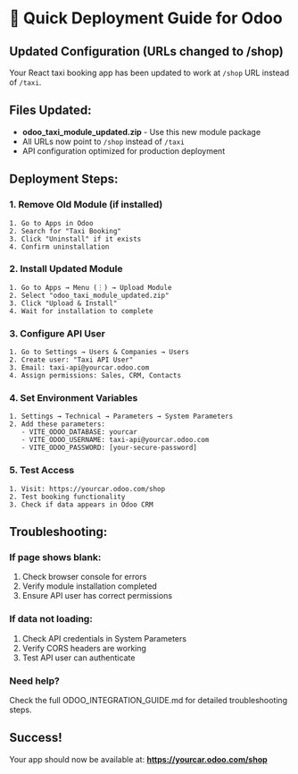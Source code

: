 # 🚀 Quick Deployment Guide for Odoo

## Updated Configuration (URLs changed to /shop)

Your React taxi booking app has been updated to work at `/shop` URL instead of `/taxi`.

## Files Updated:
- **odoo_taxi_module_updated.zip** - Use this new module package
- All URLs now point to `/shop` instead of `/taxi`
- API configuration optimized for production deployment

## Deployment Steps:

### 1. Remove Old Module (if installed)
```
1. Go to Apps in Odoo
2. Search for "Taxi Booking"  
3. Click "Uninstall" if it exists
4. Confirm uninstallation
```

### 2. Install Updated Module
```
1. Go to Apps → Menu (⋮) → Upload Module
2. Select "odoo_taxi_module_updated.zip"
3. Click "Upload & Install"
4. Wait for installation to complete
```

### 3. Configure API User
```
1. Go to Settings → Users & Companies → Users
2. Create user: "Taxi API User"
3. Email: taxi-api@yourcar.odoo.com
4. Assign permissions: Sales, CRM, Contacts
```

### 4. Set Environment Variables
```
1. Settings → Technical → Parameters → System Parameters
2. Add these parameters:
   - VITE_ODOO_DATABASE: yourcar
   - VITE_ODOO_USERNAME: taxi-api@yourcar.odoo.com  
   - VITE_ODOO_PASSWORD: [your-secure-password]
```

### 5. Test Access
```
1. Visit: https://yourcar.odoo.com/shop
2. Test booking functionality
3. Check if data appears in Odoo CRM
```

## Troubleshooting:

### If page shows blank:
1. Check browser console for errors
2. Verify module installation completed
3. Ensure API user has correct permissions

### If data not loading:
1. Check API credentials in System Parameters
2. Verify CORS headers are working
3. Test API user can authenticate

### Need help?
Check the full ODOO_INTEGRATION_GUIDE.md for detailed troubleshooting steps.

## Success! 
Your app should now be available at: **https://yourcar.odoo.com/shop**